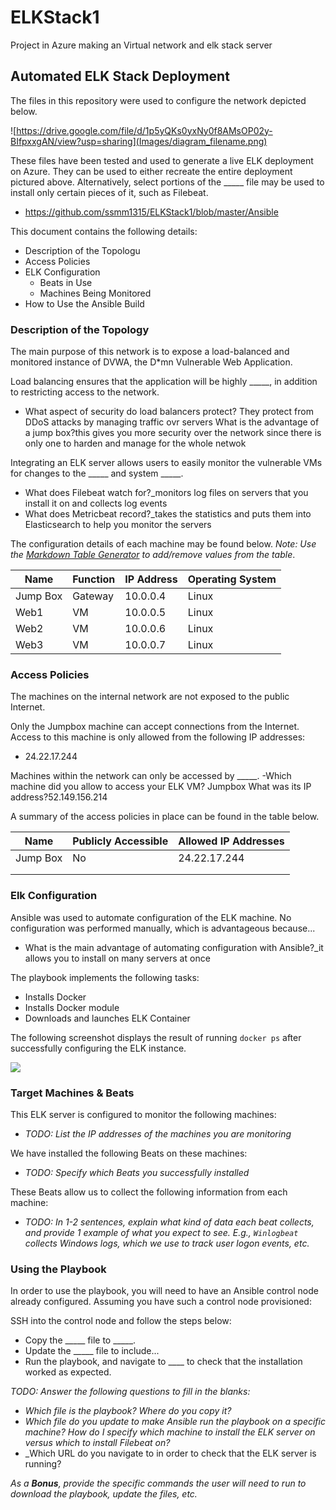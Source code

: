 # ELKStack1
Project in Azure making an Virtual network and elk stack server
## Automated ELK Stack Deployment

The files in this repository were used to configure the network depicted below.

![https://drive.google.com/file/d/1p5yQKs0yxNy0f8AMsOP02y-BIfpxxgAN/view?usp=sharing](Images/diagram_filename.png)

These files have been tested and used to generate a live ELK deployment on Azure. They can be used to either recreate the entire deployment pictured above. Alternatively, select portions of the _____ file may be used to install only certain pieces of it, such as Filebeat.

  - https://github.com/ssmm1315/ELKStack1/blob/master/Ansible

This document contains the following details:
- Description of the Topologu
- Access Policies
- ELK Configuration
  - Beats in Use
  - Machines Being Monitored
- How to Use the Ansible Build


### Description of the Topology

The main purpose of this network is to expose a load-balanced and monitored instance of DVWA, the D*mn Vulnerable Web Application.

Load balancing ensures that the application will be highly _____, in addition to restricting access to the network.
- What aspect of security do load balancers protect? They protect from DDoS attacks by managing traffic ovr servers What is the advantage of a jump box?this gives you more security over the network since there is only one to harden and manage for the whole netwok

Integrating an ELK server allows users to easily monitor the vulnerable VMs for changes to the _____ and system _____.
- What does Filebeat watch for?_monitors log files on servers that you install it on and collects log events
- What does Metricbeat record?_takes the statistics and puts them into Elasticsearch to help you monitor the servers

The configuration details of each machine may be found below.
_Note: Use the [Markdown Table Generator](http://www.tablesgenerator.com/markdown_tables) to add/remove values from the table_.

| Name     | Function | IP Address | Operating System |
|----------|----------|------------|------------------|
| Jump Box | Gateway  | 10.0.0.4   | Linux            |
| Web1     | VM       | 10.0.0.5   | Linux            |
| Web2     | VM       | 10.0.0.6   | Linux            |
| Web3     | VM       | 10.0.0.7   | Linux            |

### Access Policies

The machines on the internal network are not exposed to the public Internet. 

Only the Jumpbox machine can accept connections from the Internet. Access to this machine is only allowed from the following IP addresses:
- 24.22.17.244

Machines within the network can only be accessed by _____.
-Which machine did you allow to access your ELK VM? Jumpbox What was its IP address?52.149.156.214

A summary of the access policies in place can be found in the table below.

| Name     | Publicly Accessible | Allowed IP Addresses |
|----------|---------------------|----------------------|
| Jump Box |     No              | 24.22.17.244         |
|          |                     |                      |
|          |                     |                      |

### Elk Configuration

Ansible was used to automate configuration of the ELK machine. No configuration was performed manually, which is advantageous because...
- What is the main advantage of automating configuration with Ansible?_it allows you to install on many servers at once

The playbook implements the following tasks:
- Installs Docker
- Installs Docker module
- Downloads and launches ELK Container

The following screenshot displays the result of running `docker ps` after successfully configuring the ELK instance.

![](Images/docker_ps_output.png)

### Target Machines & Beats
This ELK server is configured to monitor the following machines:
- _TODO: List the IP addresses of the machines you are monitoring_

We have installed the following Beats on these machines:
- _TODO: Specify which Beats you successfully installed_

These Beats allow us to collect the following information from each machine:
- _TODO: In 1-2 sentences, explain what kind of data each beat collects, and provide 1 example of what you expect to see. E.g., `Winlogbeat` collects Windows logs, which we use to track user logon events, etc._

### Using the Playbook
In order to use the playbook, you will need to have an Ansible control node already configured. Assuming you have such a control node provisioned: 

SSH into the control node and follow the steps below:
- Copy the _____ file to _____.
- Update the _____ file to include...
- Run the playbook, and navigate to ____ to check that the installation worked as expected.

_TODO: Answer the following questions to fill in the blanks:_
- _Which file is the playbook? Where do you copy it?_
- _Which file do you update to make Ansible run the playbook on a specific machine? How do I specify which machine to install the ELK server on versus which to install Filebeat on?_
- _Which URL do you navigate to in order to check that the ELK server is running?

_As a **Bonus**, provide the specific commands the user will need to run to download the playbook, update the files, etc._
